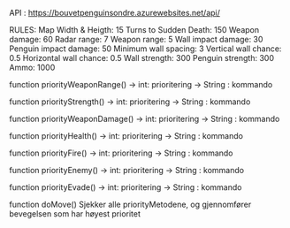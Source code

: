 API :
https://bouvetpenguinsondre.azurewebsites.net/api/

RULES:
Map Width & Heigth: 15
Turns to Sudden Death: 150
Weapon damage: 60
Radar range: 7
Weapon range: 5
Wall impact damage: 30
Penguin impact damage: 50
Minimum wall spacing: 3
Vertical wall chance: 0.5
Horizontal wall chance: 0.5
Wall strength: 300
Penguin strength: 300
Ammo: 1000


function priorityWeaponRange()
  -> int: prioritering
  -> String : kommando

function priorityStrength()
  -> int: prioritering
  -> String : kommando

function priorityWeaponDamage()
  -> int: prioritering
  -> String : kommando

function priorityHealth()
  -> int: prioritering
  -> String : kommando

function priorityFire()
  -> int: prioritering
  -> String : kommando

function priorityEnemy()
  -> int: prioritering
  -> String : kommando

function priorityEvade()
  -> int: prioritering
  -> String : kommando


function doMove()
  Sjekker alle priorityMetodene, og gjennomfører bevegelsen som har høyest prioritet
